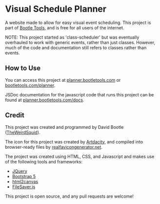 # Visual Schedule Planner
A website made to allow for easy visual event scheduling. This project is part of [Bootle Tools](https://bootletools.com), and is free for all users of the internet.

NOTE: This project started as 'class-scheduler' but was eventually overhauled to work with generic events, rather than just classes. However, much of the code and documentation still refers to classes rather than events.

## How to Use
You can access this project at [planner.bootletools.com](https://planner.bootletools.com) or [bootletools.com/planner](https://bootletools.com/planner).

JSDoc documentation for the javascript code that runs this project can be found at [planner.bootletools.com/docs](https://planner.bootletools.com/docs).

## Credit
This project was created and programmed by David Bootle ([TheWeirdSquid](https://github.com/TheWeirdSquid)).

The icon for this project was created by [Artdacity](https://www.youtube.com/channel/UCZdpHt_HQ0952p3TW3g9VTA), and compiled into browser-ready files by [realfavicongenerator.net](https://realfavicongenerator.net). 

The project was created using HTML, CSS, and Javascript and makes use of the following tools and frameworks:
- [JQuery](https://jquery.com)
- [Bootstrap 5](https://getbootstrap.com)
- [html2canvas](https://github.com/niklasvh/html2canvas)
- [FileSaver.js](https://github.com/eligrey/FileSaver.js/)

This project is open source, and any pull requests are welcome!
